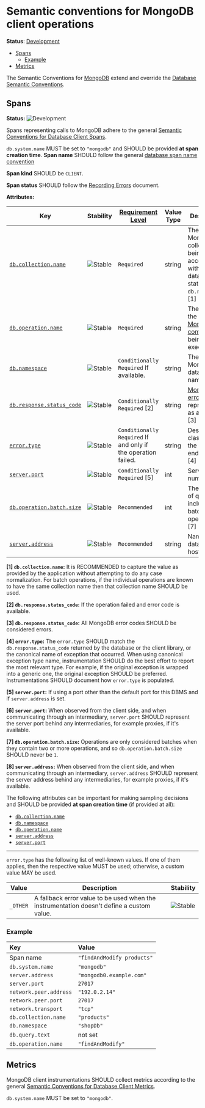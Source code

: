 <!--- Hugo front matter used to generate the website version of this page:
linkTitle: MongoDB
--->

# Semantic conventions for MongoDB client operations

**Status**: [Development][DocumentStatus]

<!-- toc -->

- [Spans](#spans)
  - [Example](#example)
- [Metrics](#metrics)

<!-- tocstop -->

The Semantic Conventions for [MongoDB](https://www.mongodb.com/) extend and override the [Database Semantic Conventions](README.md).

## Spans

<!-- semconv span.db.mongodb.client -->
<!-- NOTE: THIS TEXT IS AUTOGENERATED. DO NOT EDIT BY HAND. -->
<!-- see templates/registry/markdown/snippet.md.j2 -->
<!-- prettier-ignore-start -->
<!-- markdownlint-capture -->
<!-- markdownlint-disable -->

**Status:** ![Development](https://img.shields.io/badge/-development-blue)

Spans representing calls to MongoDB adhere to the general [Semantic Conventions for Database Client Spans](/docs/database/database-spans.md).

`db.system.name` MUST be set to `"mongodb"` and SHOULD be provided **at span creation time**.
**Span name** SHOULD follow the general [database span name convention](/docs/database/database-spans.md#name)

**Span kind** SHOULD be `CLIENT`.

**Span status** SHOULD follow the [Recording Errors](/docs/general/recording-errors.md) document.

**Attributes:**

| Key | Stability | [Requirement Level](https://opentelemetry.io/docs/specs/semconv/general/attribute-requirement-level/) | Value Type | Description | Example Values |
|---|---|---|---|---|---|
| [`db.collection.name`](/docs/registry/attributes/db.md) | ![Stable](https://img.shields.io/badge/-stable-lightgreen) | `Required` | string | The MongoDB collection being accessed within the database stated in `db.namespace`. [1] | `public.users`; `customers` |
| [`db.operation.name`](/docs/registry/attributes/db.md) | ![Stable](https://img.shields.io/badge/-stable-lightgreen) | `Required` | string | The name of the [MongoDB command](https://www.mongodb.com/docs/manual/reference/command/) being executed. | `findAndModify`; `getMore`; `insertMany`; `bulkWrite` |
| [`db.namespace`](/docs/registry/attributes/db.md) | ![Stable](https://img.shields.io/badge/-stable-lightgreen) | `Conditionally Required` If available. | string | The MongoDB database name. | `customers`; `test.users` |
| [`db.response.status_code`](/docs/registry/attributes/db.md) | ![Stable](https://img.shields.io/badge/-stable-lightgreen) | `Conditionally Required` [2] | string | [MongoDB error code](https://www.mongodb.com/docs/manual/reference/error-codes/) represented as a string. [3] | `36`; `11602` |
| [`error.type`](/docs/registry/attributes/error.md) | ![Stable](https://img.shields.io/badge/-stable-lightgreen) | `Conditionally Required` If and only if the operation failed. | string | Describes a class of error the operation ended with. [4] | `timeout`; `java.net.UnknownHostException`; `server_certificate_invalid`; `500` |
| [`server.port`](/docs/registry/attributes/server.md) | ![Stable](https://img.shields.io/badge/-stable-lightgreen) | `Conditionally Required` [5] | int | Server port number. [6] | `80`; `8080`; `443` |
| [`db.operation.batch.size`](/docs/registry/attributes/db.md) | ![Stable](https://img.shields.io/badge/-stable-lightgreen) | `Recommended` | int | The number of queries included in a batch operation. [7] | `2`; `3`; `4` |
| [`server.address`](/docs/registry/attributes/server.md) | ![Stable](https://img.shields.io/badge/-stable-lightgreen) | `Recommended` | string | Name of the database host. [8] | `example.com`; `10.1.2.80`; `/tmp/my.sock` |

**[1] `db.collection.name`:** It is RECOMMENDED to capture the value as provided by the application without attempting to do any case normalization.
For batch operations, if the individual operations are known to have the same collection name then that collection name SHOULD be used.

**[2] `db.response.status_code`:** If the operation failed and error code is available.

**[3] `db.response.status_code`:** All MongoDB error codes SHOULD be considered errors.

**[4] `error.type`:** The `error.type` SHOULD match the `db.response.status_code` returned by the database or the client library, or the canonical name of exception that occurred.
When using canonical exception type name, instrumentation SHOULD do the best effort to report the most relevant type. For example, if the original exception is wrapped into a generic one, the original exception SHOULD be preferred.
Instrumentations SHOULD document how `error.type` is populated.

**[5] `server.port`:** If using a port other than the default port for this DBMS and if `server.address` is set.

**[6] `server.port`:** When observed from the client side, and when communicating through an intermediary, `server.port` SHOULD represent the server port behind any intermediaries, for example proxies, if it's available.

**[7] `db.operation.batch.size`:** Operations are only considered batches when they contain two or more operations, and so `db.operation.batch.size` SHOULD never be `1`.

**[8] `server.address`:** When observed from the client side, and when communicating through an intermediary, `server.address` SHOULD represent the server address behind any intermediaries, for example proxies, if it's available.

The following attributes can be important for making sampling decisions
and SHOULD be provided **at span creation time** (if provided at all):

* [`db.collection.name`](/docs/registry/attributes/db.md)
* [`db.namespace`](/docs/registry/attributes/db.md)
* [`db.operation.name`](/docs/registry/attributes/db.md)
* [`server.address`](/docs/registry/attributes/server.md)
* [`server.port`](/docs/registry/attributes/server.md)

---

`error.type` has the following list of well-known values. If one of them applies, then the respective value MUST be used; otherwise, a custom value MAY be used.

| Value  | Description | Stability |
|---|---|---|
| `_OTHER` | A fallback error value to be used when the instrumentation doesn't define a custom value. | ![Stable](https://img.shields.io/badge/-stable-lightgreen) |

<!-- markdownlint-restore -->
<!-- prettier-ignore-end -->
<!-- END AUTOGENERATED TEXT -->
<!-- endsemconv -->

### Example

| Key                    | Value                      |
| :--------------------- | :------------------------- |
| Span name              | `"findAndModify products"` |
| `db.system.name`       | `"mongodb"`                |
| `server.address`       | `"mongodb0.example.com"`   |
| `server.port`          | `27017`                    |
| `network.peer.address` | `"192.0.2.14"`             |
| `network.peer.port`    | `27017`                    |
| `network.transport`    | `"tcp"`                    |
| `db.collection.name`   | `"products"`               |
| `db.namespace`         | `"shopDb"`                 |
| `db.query.text`        | not set                    |
| `db.operation.name`    | `"findAndModify"`          |

## Metrics

MongoDB client instrumentations SHOULD collect metrics according to the general
[Semantic Conventions for Database Client Metrics](database-metrics.md).

`db.system.name` MUST be set to `"mongodb"`.

[DocumentStatus]: https://opentelemetry.io/docs/specs/otel/document-status
